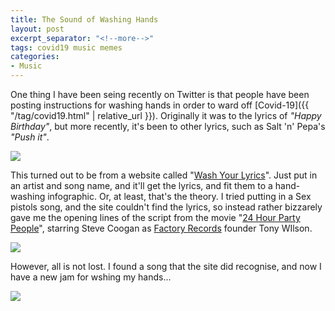 ```yaml
---
title: The Sound of Washing Hands
layout: post
excerpt_separator: "<!--more-->"
tags: covid19 music memes
categories:
- Music
---
```


One thing I have been seing recently on Twitter is that people have been posting instructions for washing hands in order to ward off [Covid-19]({{ "/tag/covid19.html" | relative_url }}). Originally it was to the lyrics of *"Happy Birthday"*, but more recently, <!--more--> it's been to other lyrics, such as Salt 'n' Pepa's *"Push it"*.

![]({{"/assets/img/wash_your_lyrics/push_it.png"|relative_url}})

This turned out to be from a website called "[Wash Your Lyrics](https://washyourlyrics.com/)". Just put in an artist and song name, and it'll get the lyrics, and fit them to a hand-washing infographic. Or, at least, that's the theory. I tried putting in a Sex pistols song, and the site couldn't find the lyrics, so instead rather bizzarely gave me the opening lines of the script from the movie "[24 Hour Party People](https://en.wikipedia.org/wiki/24_Hour_Party_People)", starring Steve Coogan as [Factory Records](https://en.wikipedia.org/wiki/Factory_Records) founder Tony WIlson.

![]({{"/assets/img/wash_your_lyrics/24hr_party_people.png"|relative_url}})

However, all is not lost. I found a song that the site did recognise, and now I have a new jam for wshing my hands...

![]({{"/assets/img/wash_your_lyrics/ymca.png"|relative_url}})